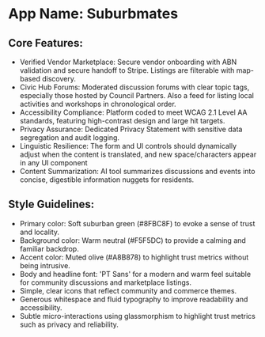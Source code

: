 # **App Name**: Suburbmates

## Core Features:

- Verified Vendor Marketplace: Secure vendor onboarding with ABN validation and secure handoff to Stripe. Listings are filterable with map-based discovery.
- Civic Hub Forums: Moderated discussion forums with clear topic tags, especially those hosted by Council Partners. Also a feed for listing local activities and workshops in chronological order.
- Accessibility Compliance: Platform coded to meet WCAG 2.1 Level AA standards, featuring high-contrast design and large hit targets.
- Privacy Assurance: Dedicated Privacy Statement with sensitive data segregation and audit logging.
- Linguistic Resilience: The form and UI controls should dynamically adjust when the content is translated, and new space/characters appear in any UI component
- Content Summarization: AI tool summarizes discussions and events into concise, digestible information nuggets for residents.

## Style Guidelines:

- Primary color: Soft suburban green (#8FBC8F) to evoke a sense of trust and locality.
- Background color: Warm neutral (#F5F5DC) to provide a calming and familiar backdrop.
- Accent color: Muted olive (#A8B878) to highlight trust metrics without being intrusive.
- Body and headline font: 'PT Sans' for a modern and warm feel suitable for community discussions and marketplace listings.
- Simple, clear icons that reflect community and commerce themes.
- Generous whitespace and fluid typography to improve readability and accessibility.
- Subtle micro-interactions using glassmorphism to highlight trust metrics such as privacy and reliability.